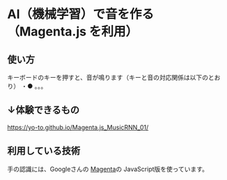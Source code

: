 # AI（機械学習）で音を作る（Magenta.js を利用）

## 使い方
キーボードのキーを押すと、音が鳴ります（キーと音の対応関係は以下のとおり）
・● 。。。

## ↓体験できるもの
https://yo-to.github.io/Magenta.js_MusicRNN_01/

## 利用している技術
手の認識には、Googleさんの [Magenta](https://magenta.tensorflow.org/)の JavaScript版を使っています。
